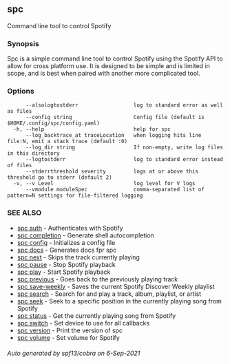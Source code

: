 ## spc

Command line tool to control Spotify

### Synopsis

Spc is a simple command line tool to control Spotify using the Spotify API
to allow for cross platform use. It is designed to be simple and is limited in
scope, and is best when paired with another more complicated tool.

### Options

```
      --alsologtostderr                  log to standard error as well as files
      --config string                    Config file (default is $HOME/.config/spc/config.yaml)
  -h, --help                             help for spc
      --log_backtrace_at traceLocation   when logging hits line file:N, emit a stack trace (default :0)
      --log_dir string                   If non-empty, write log files in this directory
      --logtostderr                      log to standard error instead of files
      --stderrthreshold severity         logs at or above this threshold go to stderr (default 2)
  -v, --v Level                          log level for V logs
      --vmodule moduleSpec               comma-separated list of pattern=N settings for file-filtered logging
```

### SEE ALSO

* [spc auth](spc_auth.md)	 - Authenticates with Spotify
* [spc completion](spc_completion.md)	 - Generate shell autocompletion
* [spc config](spc_config.md)	 - Initializes a config file
* [spc docs](spc_docs.md)	 - Generates docs fpr spc
* [spc next](spc_next.md)	 - Skips the track currently playing
* [spc pause](spc_pause.md)	 - Stop Spotify playback
* [spc play](spc_play.md)	 - Start Spotify playback
* [spc previous](spc_previous.md)	 - Goes back to the previously playing track
* [spc save-weekly](spc_save-weekly.md)	 - Saves the current Spotify Discover Weekly playlist
* [spc search](spc_search.md)	 - Search for and play a track, album, playlist, or artist
* [spc seek](spc_seek.md)	 - Seek to a specific position in the currently playing song from Spotify
* [spc status](spc_status.md)	 - Get the currently playing song from Spotify
* [spc switch](spc_switch.md)	 - Set device to use for all callbacks
* [spc version](spc_version.md)	 - Print the version of spc
* [spc volume](spc_volume.md)	 - Set volume for Spotify

###### Auto generated by spf13/cobra on 6-Sep-2021
